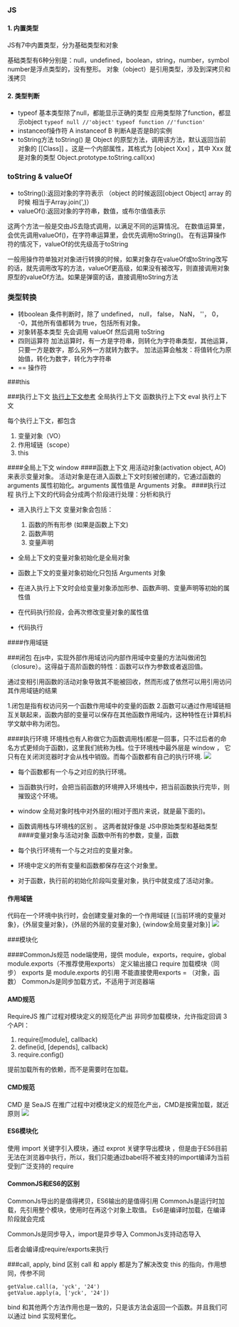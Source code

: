 ### JS
#### 1. 内置类型
JS有7中内置类型，分为基础类型和对象

基础类型有6种分别是：null，undefined，boolean，string，number，symbol
number是浮点类型的，没有整形。
对象（object）是引用类型，涉及到深拷贝和浅拷贝

#### 2. 类型判断
* typeof 
  基本类型除了null，都能显示正确的类型
  应用类型除了function，都显示object
  `typeof null //'object'`
  `typeof function //'function'`
* instanceof操作符
  A instanceof  B 判断A是否是B的实例
* toString方法
  toString() 是 Object 的原型方法，调用该方法，默认返回当前对象的 [[Class]] 。这是一个内部属性，其格式为 [object Xxx] ，其中 Xxx 就是对象的类型
  Object.prototype.toString.call(xx)
### toString & valueOf

* toString():返回对象的字符表示 （object 的时候返回[object Object] array 的时候 相当于Array.join(',)）
* valueOf():返回对象的字符串，数值，或布尔值值表示

这两个方法一般是交由JS去隐式调用，以满足不同的运算情况。
在数值运算里，会优先调用valueOf()，在字符串运算里，会优先调用toString()。
在有运算操作符的情况下，valueOf的优先级高于toString

一般用操作符单独对对象进行转换的时候，如果对象存在valueOf或toString改写的话，就先调用改写的方法，valueOf更高级，如果没有被改写，则直接调用对象原型的valueOf方法。如果是弹窗的话，直接调用toString方法

### 类型转换
* 转boolean
条件判断时，除了 undefined， null， false， NaN， ''， 0， -0，其他所有值都转为 true，包括所有对象。
* 对象转基本类型
  先会调用 valueOf 然后调用 toString
* 四则运算符
  加法运算时，有一方是字符串，则转化为字符串类型，其他运算，只要一方是数字，那么另外一方就转为数字。
  加法运算会触发：将值转化为原始值，转化为数字，转化为字符串
* == 操作符


###this

###执行上下文
[执行上下文参考](https://github.com/mqyqingfeng/Blog/issues/8)
全局执行上下文
函数执行上下文
eval 执行上下文

每个执行上下文，都包含
1. 变量对象（VO）
2. 作用域链（scope）
3. this

####全局上下文
window
####函数上下文
用活动对象(activation object, AO)来表示变量对象。
活动对象是在进入函数上下文时刻被创建的，它通过函数的 arguments 属性初始化。arguments 属性值是 Arguments 对象。
####执行过程
执行上下文的代码会分成两个阶段进行处理：分析和执行
* 进入执行上下文
变量对象会包括：
  1. 函数的所有形参 (如果是函数上下文)
  2. 函数声明
  3. 变量声明

* 全局上下文的变量对象初始化是全局对象
* 函数上下文的变量对象初始化只包括 Arguments 对象
* 在进入执行上下文时会给变量对象添加形参、函数声明、变量声明等初始的属性值
* 在代码执行阶段，会再次修改变量对象的属性值
* 代码执行

####作用域链

###闭包
在js中，实现外部作用域访问内部作用域中变量的方法叫做闭包（closure）。这得益于高阶函数的特性：函数可以作为参数或者返回值。

通过变相引用函数的活动对象导致其不能被回收，然而形成了依然可以用引用访问其作用域链的结果

1.闭包是指有权访问另一个函数作用域中的变量的函数
2.函数可以通过作用域链相互关联起来，函数内部的变量可以保存在其他函数作用域内，这种特性在计算机科学文献中称为闭包。

####执行环境
环境栈也有人称做它为函数调用栈(都是一回事，只不过后者的命名方式更倾向于函数)，这里我们统称为栈。位于环境栈中最外层是 window ， 它只有在关闭浏览器时才会从栈中销毁。而每个函数都有自己的执行环境.
![](./i/2.png)
* 每个函数都有一个与之对应的执行环境。
*  当函数执行时，会把当前函数的环境押入环境栈中，把当前函数执行完毕，则摧毁这个环境。
*  window 全局对象时栈中对外层的(相对于图片来说，就是最下面的)。
* 函数调用栈与环境栈的区别 。 这两者就好像是 JS中原始类型和基础类型 
####变量对象与活动对象
函数中所有的参数，变量，函数

* 每个执行环境有一个与之对应的变量对象。
* 环境中定义的所有变量和函数都保存在这个对象里。
* 对于函数，执行前的初始化阶段叫变量对象，执行中就变成了活动对象。

#### 作用域链
  代码在一个环境中执行时，会创建变量对象的一个作用域链
  [{当前环境的变量对象}，{外层变量对象}，{外层的外层的变量对象}, {window全局变量对象}] 
  ![](./i/3.png)

###模块化

####CommonJs规范
  node端使用，提供 module，exports，require，global
  module.exports（不推荐使用exports） 定义输出接口
  require 加载模块（同步）
  exports 是 module.exports 的引用
  不能直接使用exports = （对象，函数）
  CommonJs是同步加载方式，不适用于浏览器端
#### AMD规范
  RequireJS 推广过程对模块定义的规范化产出
  非同步加载模块，允许指定回调
  3个API：
  1. require([module], callback)
  2. define(id, [depends], callback)
  3. require.config()

  提前加载所有的依赖，而不是需要时在加载。

#### CMD规范
CMD 是 SeaJS 在推广过程中对模块定义的规范化产出，CMD是按需加载，就近原则
![](./i/4.png)

#### ES6模块化
使用 import 关键字引入模块，通过 exprot 关键字导出模块
，但是由于ES6目前无法在浏览器中执行，所以，我们只能通过babel将不被支持的import编译为当前受到广泛支持的 require

#### CommonJS和ES6的区别
  CommonJs导出的是值得拷贝，ES6输出的是值得引用
  CommonJs是运行时加载，先引用整个模块，使用时在再这个对象上取值。
  Es6是编译时加载，在编译阶段就会完成

  CommonJs是同步导入，import是异步导入
  CommonJs支持动态导入

  后者会编译成require/exports来执行

###call, apply, bind 区别
call 和 apply 都是为了解决改变 this 的指向，作用想同，传参不同
```
getValue.call(a, 'yck', '24')
getValue.apply(a, ['yck', '24'])
```

bind 和其他两个方法作用也是一致的，只是该方法会返回一个函数。并且我们可以通过 bind 实现柯里化。